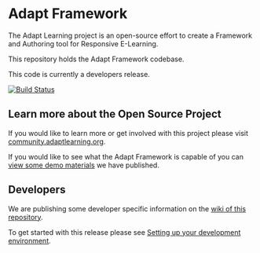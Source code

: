 Adapt Framework
===============
The Adapt Learning project is an open-source effort to create a Framework and Authoring tool for Responsive E-Learning.

This repository holds the Adapt Framework codebase.

This code is currently a developers release.

 [![Build Status](https://secure.travis-ci.org/adaptlearning/adapt_framework.png)](http://travis-ci.org/adaptlearning/adapt_framework)

## Learn more about the Open Source Project

If you would like to learn more or get involved with this project please visit [community.adaptlearning.org](http://community.adaptlearning.org/).

If you would like to see what the Adapt Framework is capable of you can [view some demo materials](https://community.adaptlearning.org/demo/index.html) we have published.

## Developers

We are publishing some developer specific information on the [wiki of this repository](https://github.com/adaptlearning/adapt_framework/wiki).

To get started with this release please see [Setting up your development environment](https://github.com/adaptlearning/adapt_framework/wiki/Setting-up-your-development-environment).
